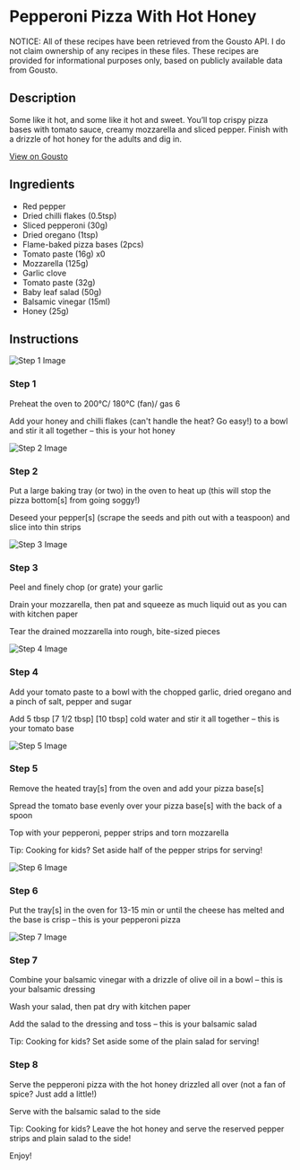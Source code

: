 # Pepperoni Pizza With Hot Honey

NOTICE: All of these recipes have been retrieved from the Gousto API. I do not claim ownership of any recipes in these files. These recipes are provided for informational purposes only, based on publicly available data from Gousto.

## Description

Some like it hot, and some like it hot and sweet. You’ll top crispy pizza bases with tomato sauce, creamy mozzarella and sliced pepper. Finish with a drizzle of hot honey for the adults and dig in.

[View on Gousto](https://www.gousto.co.uk/recipes/cookbook/pepperoni-pizza-with-hot-honey)

## Ingredients

- Red pepper
- Dried chilli flakes (0.5tsp)
- Sliced pepperoni (30g)
- Dried oregano (1tsp)
- Flame-baked pizza bases (2pcs)
- Tomato paste (16g) x0
- Mozzarella (125g)
- Garlic clove
- Tomato paste (32g)
- Baby leaf salad (50g)
- Balsamic vinegar (15ml)
- Honey (25g)

## Instructions

![Step 1 Image](https://production-media.gousto.co.uk/cms/recipe-step-image/step-1-1716469675994-x200.jpg)

### Step 1

Preheat the oven to 200°C/ 180°C (fan)/ gas 6

Add your honey and chilli flakes (can't handle the heat? Go easy!) to a bowl and stir it all together – this is your hot honey

![Step 2 Image](https://production-media.gousto.co.uk/cms/recipe-step-image/step-2-1716469683750-x200.jpg)

### Step 2

Put a large baking tray (or two) in the oven to heat up (this will stop the pizza bottom[s] from going soggy!)

Deseed your pepper[s] (scrape the seeds and pith out with a teaspoon) and slice into thin strips

![Step 3 Image](https://production-media.gousto.co.uk/cms/recipe-step-image/step-3-1716469687378-x200.jpg)

### Step 3

Peel and finely chop (or grate) your garlic

Drain your mozzarella, then pat and squeeze as much liquid out as you can with kitchen paper

Tear the drained mozzarella into rough, bite-sized pieces

![Step 4 Image](https://production-media.gousto.co.uk/cms/recipe-step-image/step-4-1716469693165-x200.jpg)

### Step 4

Add your tomato paste to a bowl with the chopped garlic, dried oregano and a pinch of salt, pepper and sugar

Add 5 tbsp <span class="text-purple">[7 1/2 tbsp]</span> <span class="text-danger">[10 tbsp]</span> cold water and stir it all together – this is your tomato base

![Step 5 Image](https://production-media.gousto.co.uk/cms/recipe-step-image/step-5-1716469697394-x200.jpg)

### Step 5

Remove the heated tray[s] from the oven and add your pizza base[s]

Spread the tomato base evenly over your pizza base[s] with the back of a spoon

Top with your pepperoni, pepper strips and torn mozzarella

<span class="text-danger">Tip: Cooking for kids? Set aside half of the pepper strips for serving!</span>

![Step 6 Image](https://production-media.gousto.co.uk/cms/recipe-step-image/step-6-1716469700672-x200.jpg)

### Step 6

Put the tray[s] in the oven for 13-15 min or until the cheese has melted and the base is crisp – this is your pepperoni pizza

![Step 7 Image](https://production-media.gousto.co.uk/cms/recipe-step-image/step-7-1716469703872-x200.jpg)

### Step 7

Combine your balsamic vinegar with a drizzle of olive oil in a bowl – this is your balsamic dressing

Wash your salad, then pat dry with kitchen paper

Add the salad to the dressing and toss – this is your balsamic salad

<span class="text-danger">Tip: Cooking for kids? Set aside some of the plain salad for serving!</span>

### Step 8

Serve the pepperoni pizza with the hot honey drizzled all over (not a fan of spice? Just add a little!)

Serve with the balsamic salad to the side

<span class="text-danger">Tip: Cooking for kids? Leave the hot honey and serve the reserved pepper strips and plain salad to the side!</span>

Enjoy!

